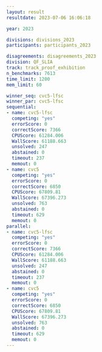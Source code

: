 ```yaml
---
layout: result
resultdate: 2023-07-06 16:06:18

year: 2023

divisions: divisions_2023
participants: participants_2023

disagreements: disagreements_2023
division: QF_SLIA
track: track_proof_exhibition
n_benchmarks: 7613
time_limit: 1200
mem_limit: 60

winner_seq: cvc5-lfsc
winner_par: cvc5-lfsc
sequential:
- name: cvc5-lfsc
  competing: "yes"
  errorScore: 0
  correctScore: 7366
  CPUScore: 61284.006
  WallScore: 61188.663
  unsolved: 247
  abstained: 0
  timeout: 237
  memout: 0
- name: cvc5
  competing: "yes"
  errorScore: 0
  correctScore: 6850
  CPUScore: 67809.81
  WallScore: 67396.273
  unsolved: 763
  abstained: 0
  timeout: 629
  memout: 0
parallel:
- name: cvc5-lfsc
  competing: "yes"
  errorScore: 0
  correctScore: 7366
  CPUScore: 61284.006
  WallScore: 61188.663
  unsolved: 247
  abstained: 0
  timeout: 237
  memout: 0
- name: cvc5
  competing: "yes"
  errorScore: 0
  correctScore: 6850
  CPUScore: 67809.81
  WallScore: 67396.273
  unsolved: 763
  abstained: 0
  timeout: 629
  memout: 0
---
```


